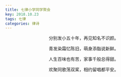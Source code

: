 ```yaml
---
title: 七律小学同学聚会
key: 2018.10.23
tags: 七律
categories: 律诗
---
```


<p align="center">分别发小五十年，再见知名不识颜。
</p>
<p align="center">青发染霜忆陈旧，萌身添脂说新鲜。
</p>
<p align="center">人生百味也有苦，家事千般总得甜。
</p>
<p align="center">欢聚同歌荡双桨，相约留唱都平安。
</p>
<p align="center"></br>
</p>
